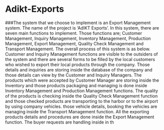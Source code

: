 # Adikt-Exports
###The system that we choose to implement is an Export Management system. The name of the project is 
‘AdIKT Exports’. In this system, there are seven main functions to implement. Those functions are; 
Customer Management, Inquiry Management, Inventory Management, Production Management, Export 
Management, Quality Check Management and Transport Management. The overall process of this system 
is as below. Customer and Inquiry Management functions are visible to the outsiders of the system and there 
are several forms to be filled by the local customers who wished to export their local products through the 
company. Those details and inquiries are storing inside the database of the company and those details can 
view by the Customer and Inquiry Managers. The products which were accepted by Customer Manager are 
storing inside the Inventory and those products packaging and managing is done inside Inventory 
Management and Production Management functions. The quality of the products is checking inside the 
Quality Check Management function and those checked products are transporting to the harbor or to the 
airport by using company vehicles. those vehicle details, booking the vehicles are managing inside the 
Transport Management function. All the exporting products details and procedures are done inside the 
Export Management function. The buyer requests are handling inside in th
